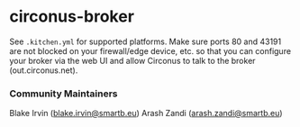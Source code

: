 # circonus-broker

See `.kitchen.yml` for supported platforms.  Make sure ports 80 and 43191 are not blocked on your firewall/edge device, etc. so that you can configure your broker via the web UI and allow Circonus to talk to the broker (out.circonus.net).


### Community Maintainers
Blake Irvin (blake.irvin@smartb.eu)
Arash Zandi (arash.zandi@smartb.eu)
